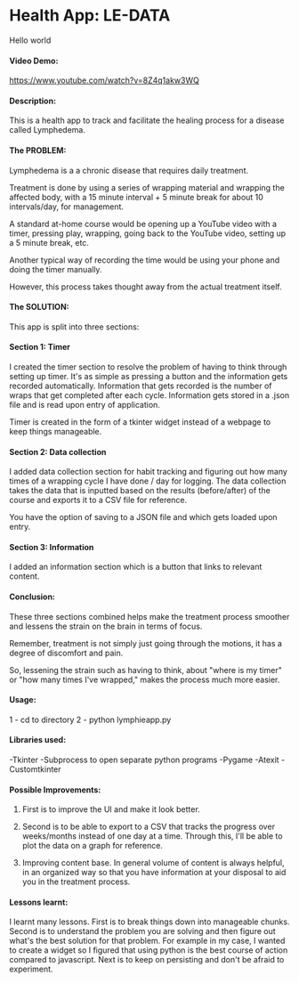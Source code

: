 # Health App: LE-DATA

Hello world

#### Video Demo:
https://www.youtube.com/watch?v=8Z4q1akw3WQ

#### Description:
This is a health app to track and facilitate the healing process for a disease called Lymphedema.

#### The PROBLEM:

Lymphedema is a a chronic disease that requires daily treatment.

Treatment is done by using a series of wrapping material and wrapping the affected body, with a 15 minute interval + 5 minute break for about 10 intervals/day, for management.

A standard at-home course would be opening up a YouTube video with a timer, pressing play, wrapping, going back to the YouTube video, setting up a 5 minute break, etc.

Another typical way of recording the time would be using your phone and doing the timer manually.

However, this process takes thought away from the actual treatment itself.

#### The SOLUTION:

This app is split into three sections:

#### Section 1: Timer

I created the timer section to resolve the problem of having to think through setting up timer. It's as simple as pressing a button and the information gets recorded automatically. Information that gets recorded is the number of wraps that get completed after each cycle. Information gets stored in a .json file and is read upon entry of application.

Timer is created in the form of a tkinter widget instead of a webpage to keep things manageable.

#### Section 2: Data collection

I added data collection section for habit tracking and figuring out how many times of a wrapping cycle I have done / day for logging. The data collection takes the data that is inputted based on the results (before/after) of the course and exports it to a CSV file for reference.

You have the option of saving to a JSON file and which gets loaded upon entry.

#### Section 3: Information

I added an information section which is a button that links to relevant content.

#### Conclusion:

These three sections combined helps make the treatment process smoother and lessens the strain on the brain in terms of focus.

Remember, treatment is not simply just going through the motions, it has a degree of discomfort and pain.

So, lessening the strain such as having to think, about "where is my timer" or "how many times I've wrapped," makes the process much more easier.

#### Usage:

1 - cd to directory 2 - python lymphieapp.py

#### Libraries used:

-Tkinter
-Subprocess to open separate python programs
-Pygame
-Atexit
-Customtkinter

#### Possible Improvements:

1. First is to improve the UI and make it look better.

2. Second is to be able to export to a CSV that tracks the progress over weeks/months instead of one day at a time. Through this, I'll be able to plot the data on a graph for reference.

3. Improving content base. In general volume of content is always helpful, in an organized way so that you have information at your disposal to aid you in the treatment process.

#### Lessons learnt:

I learnt many lessons. First is to break things down into manageable chunks. Second is to understand the problem you are solving and then figure out what's the best solution for that problem. For example in my case, I wanted to create a widget so I figured that using python is the best course of action compared to javascript. Next is to keep on persisting and don't be afraid to experiment.
